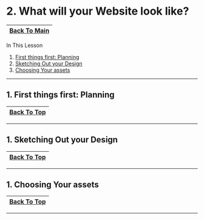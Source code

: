# 2. What will your Website look like?

|[Back To Main](../README.md)|
|-|

In This Lesson
1. [First things first: Planning]()
1. [Sketching Out your Design]()
1. [Choosing Your assets]()

---

## 1. First things first: Planning


|[Back To Top](#2-what-will-your-website-look-like)|
|-|

---

## 1. Sketching Out your Design


|[Back To Top](#2-what-will-your-website-look-like)|
|-|

---

## 1. Choosing Your assets


|[Back To Top](#2-what-will-your-website-look-like)|
|-|

---

